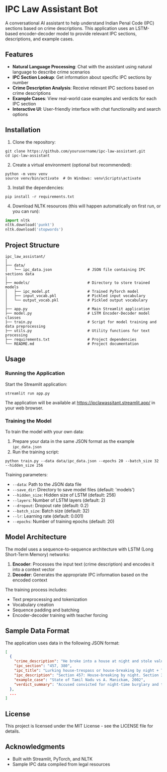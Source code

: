 # IPC Law Assistant Bot

A conversational AI assistant to help understand Indian Penal Code (IPC) sections based on crime descriptions. This application uses an LSTM-based encoder-decoder model to provide relevant IPC sections, descriptions, and example cases.

## Features

- **Natural Language Processing**: Chat with the assistant using natural language to describe crime scenarios
- **IPC Section Lookup**: Get information about specific IPC sections by number
- **Crime Description Analysis**: Receive relevant IPC sections based on crime descriptions
- **Example Cases**: View real-world case examples and verdicts for each IPC section
- **Interactive UI**: User-friendly interface with chat functionality and search options

## Installation

1. Clone the repository:
```
git clone https://github.com/yourusername/ipc-law-assistant.git
cd ipc-law-assistant
```

2. Create a virtual environment (optional but recommended):
```
python -m venv venv
source venv/bin/activate  # On Windows: venv\Scripts\activate
```

3. Install the dependencies:
```
pip install -r requirements.txt
```

4. Download NLTK resources (this will happen automatically on first run, or you can run):
```python
import nltk
nltk.download('punkt')
nltk.download('stopwords')
```

## Project Structure

```
ipc_law_assistant/
│
├── data/
│   └── ipc_data.json                # JSON file containing IPC sections data
│
├── models/                          # Directory to store trained models
│   ├── ipc_model.pt                 # Trained PyTorch model
│   ├── input_vocab.pkl              # Pickled input vocabulary
│   └── output_vocab.pkl             # Pickled output vocabulary
│
├── app.py                           # Main Streamlit application
├── model.py                         # LSTM Encoder-Decoder model classes
├── train.py                         # Script for model training and data preprocessing
├── utils.py                         # Utility functions for text processing
├── requirements.txt                 # Project dependencies
└── README.md                        # Project documentation
```

## Usage

### Running the Application

Start the Streamlit application:
```
streamlit run app.py
```

The application will be available at https://ipclawassitant.streamlit.app/ in your web browser.

### Training the Model

To train the model with your own data:

1. Prepare your data in the same JSON format as the example `ipc_data.json`
2. Run the training script:
```
python train.py --data data/ipc_data.json --epochs 20 --batch_size 32 --hidden_size 256
```

Training parameters:
- `--data`: Path to the JSON data file
- `--save_dir`: Directory to save model files (default: 'models')
- `--hidden_size`: Hidden size of LSTM (default: 256)
- `--layers`: Number of LSTM layers (default: 2)
- `--dropout`: Dropout rate (default: 0.2)
- `--batch_size`: Batch size (default: 32)
- `--lr`: Learning rate (default: 0.001)
- `--epochs`: Number of training epochs (default: 20)

## Model Architecture

The model uses a sequence-to-sequence architecture with LSTM (Long Short-Term Memory) networks:

1. **Encoder**: Processes the input text (crime description) and encodes it into a context vector
2. **Decoder**: Generates the appropriate IPC information based on the encoded context

The training process includes:
- Text preprocessing and tokenization
- Vocabulary creation
- Sequence padding and batching
- Encoder-decoder training with teacher forcing

## Sample Data Format

The application uses data in the following JSON format:

```json
[
  {
    "crime_description": "He broke into a house at night and stole valuable items.",
    "ipc_section": "457, 380",
    "ipc_title": "Lurking house-trespass or house-breaking by night + Theft",
    "ipc_description": "Section 457: House-breaking by night. Section 380: Theft in dwelling house.",
    "example_case": "State of Tamil Nadu vs A. Manickam, 2002",
    "verdict_summary": "Accused convicted for night-time burglary and theft under IPC 457 and 380."
  },
  ...
]
```

## License

This project is licensed under the MIT License - see the LICENSE file for details.

## Acknowledgments

- Built with Streamlit, PyTorch, and NLTK
- Sample IPC data compiled from legal resources
